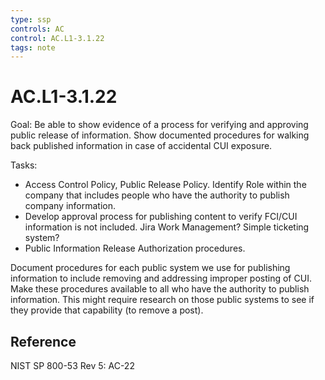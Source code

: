 ```yaml
---
type: ssp
controls: AC
control: AC.L1-3.1.22
tags: note
---
```


# AC.L1-3.1.22

Goal: Be able to show evidence of a process for verifying and approving public release of information. Show documented procedures for walking back published information in case of accidental CUI exposure.

Tasks:

- Access Control Policy, Public Release Policy. Identify Role within the company that includes people who have the authority to publish company information.
- Develop approval process for publishing content to verify FCI/CUI information is not included. Jira Work Management? Simple ticketing system?
- Public Information Release Authorization procedures.

Document procedures for each public system we use for publishing information to include removing and addressing improper posting of CUI. Make these procedures available to all who have the authority to publish information. This might require research on those public systems to see if they provide that capability (to remove a post).

## Reference

NIST SP 800-53 Rev 5: AC-22